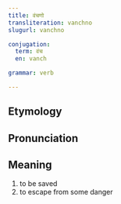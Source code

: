 ```yaml
---
title: वंचणो
transliteration: vanchno
slugurl: vanchno

conjugation: 
  term: वंच
  en: vanch

grammar: verb

---
```

## Etymology

## Pronunciation

## Meaning
1. to be saved
2. to escape from some danger